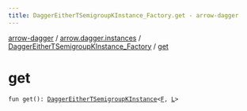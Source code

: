 ```yaml
---
title: DaggerEitherTSemigroupKInstance_Factory.get - arrow-dagger
---
```


[arrow-dagger](../../index.html) / [arrow.dagger.instances](../index.html) / [DaggerEitherTSemigroupKInstance_Factory](index.html) / [get](./get.html)

# get

`fun get(): `[`DaggerEitherTSemigroupKInstance`](../-dagger-either-t-semigroup-k-instance/index.html)`<`[`F`](index.html#F)`, `[`L`](index.html#L)`>`
